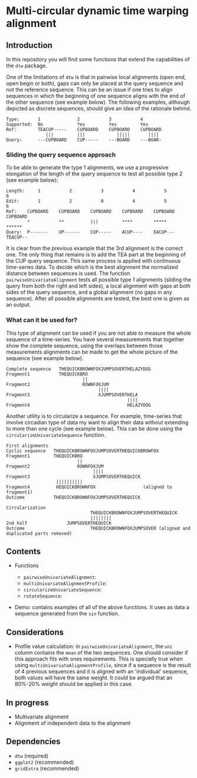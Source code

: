 # Multi-circular dynamic time warping alignment

## Introduction

In this repository you will find some functions that extend the capabilities of the `dtw` package. 

One of the limitations of `dtw` is that in pairwise local alignments (open end, open begin or both), gaps can only be placed at the query sequence and not the reference sequence. This can be an issue if one tries to align sequences in which the beginning of one sequence aligns with the end of the other sequence (see example below). The following examples, although depicted as discrete sequences, should give an idea of the rationale behind.

```
Type:       1              2           3           4
Supported:  No             Yes         Yes         Yes
Ref:        TEACUP-----    CUPBOARD    CUPBOARD    CUPBOARD
               |||         |||            |||||       ||||
Query:      ---CUPBOARD    CUP-----    ---BOARD    ---BOAR-
```

### Sliding the query sequence approach

To be able to generate the type 1 alignments, we use a progressive elongation of the length of the query sequence to test all possible type 2 (see example below):

```
Length:     1           2           3           4           5           6        
Edit:       1           2           0           4           5           6       
Ref:    CUPBOARD    CUPBOARD    CUPBOARD    CUPBOARD    CUPBOARD    CUPBOARD               
        *           **          |||         ****        *****       ******         
Query:  P-------    UP------    CUP-----    ACUP----    EACUP---    TEACUP--
```

It is clear from the previous example that the 3rd alignment is the correct one. The only thing that remains is to add the TEA part at the beginning of the CUP query sequence. This same process is applied with continuous time-series data. To decide which is the best alignment the normalized distance between sequences is used. The function `pairwiseUnivariateAlignment` tests all possible type 1 alignments (sliding the query from both the right and left sides), a local alignment with gaps at both sides of the query sequence, and a global alignment (no gaps in any sequence). After all possible alignments are tested, the best one is given as an output.

### What can it be used for?

This type of alignment can be used if you are not able to measure the whole sequence of a time-series. You have several measurements that together show the complete sequence, using the overlaps between those measurements alignments can be made to get the whole picture of the sequence (see example below).

```
Complete sequence   THEQUICKBROWNFOXJUMPSOVERTHELAZYDOG
Fragment1           THEQUICKBRO
                             ||
Fragment2                    ROWNFOXJUM
                                   ||||
Fragment3                          XJUMPSOVERTHELA    
                                              ||||
Fragment4                                     HELAZYDOG
```

Another utility is to circularize a sequence. For example, time-series that involve circadian type of data my want to align their data without extending to more than one cycle (see example below). This can be done using the `circularizeUnivariateSequence` function.

```
First alignments
Cyclic sequence   THEQUICKBROWNFOXJUMPSOVERTHEQUICKBROWFOX
Fragment1         THEQUICKBRO
                           ||
Fragment2                  ROWNFOXJUM
                                 ||||
Fragment3                        XJUMPSOVERTHEQUICK    
                   ||||||||||
Fragment4          HEQUICKBROWNFOX                  (aligned to fragment1)
Outcome           THEQUICKBROWNFOXJUMPSOVERTHEQUICK

Circularization
                                THEQUICKBROWNFOXJUMPSOVERTHEQUICK
                                ||||||||
2nd half               JUMPSOVERTHEQUICK
Outcome                         THEQUICKBROWNFOXJUMPSOVER (aligned and duplicated parts removed)
```

## Contents

* Functions
    * `pairwiseUnivariateAlignment`:
    * `multiUnivariateAlignmentProfile`:
    * `circularizeUnivariateSequence`:
    * `rotateSequence`:
    
* Demo: contains examples of all of the above functions. It uses as data a sequence generated from the `sin` function.

## Considerations

* Profile value calculation: in `pairwiseUnivariateAlignment`, the `uni` column contains the `mean` of the two sequences. One should consider if this approach fits with ones requirements. This is specially true when using `multiUnivariateAlignmentProfile`, since if a sequence is the result of 4 previous sequences and it is aligned with an 'individual' sequence, both values will have the same weight. It could be argued that an 80%-20% weight should be applied in this case.

## In progress

* Multivariate alignment
* Alignment of independent data to the alignment

## Dependencies

* `dtw` (required)
* `ggplot2` (recommended)
* `gridExtra` (recommended)

